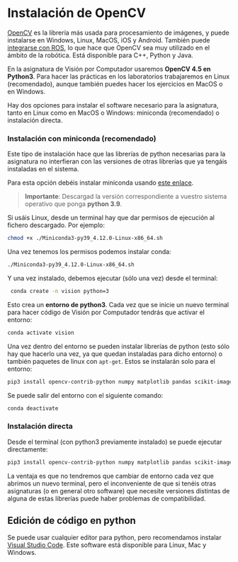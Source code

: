 # Instalación de OpenCV

[OpenCV](http://opencv.org) es la librería más usada para procesamiento de imágenes, y puede instalarse en Windows, Linux, MacOS, iOS y Android. También puede [integrarse con ROS](http://wiki.ros.org/vision_opencv), lo que hace que OpenCV sea muy utilizado en el ámbito de la robótica. Está disponible para C++, Python y Java.

En la asignatura de Visión por Computador usaremos **OpenCV 4.5 en Python3**. Para hacer las prácticas en los laboratorios trabajaremos en Linux (recomendado), aunque también puedes hacer los ejercicios en MacOS o en Windows.

Hay dos opciones para instalar el software necesario para la asignatura, tanto en Linux como en MacOS o Windows: miniconda (recomendado) o instalación directa.

### Instalación con miniconda (recomendado)

Este tipo de instalación hace que las librerías de python necesarias para la asignatura no interfieran con las versiones de otras librerías que ya tengáis instaladas en el sistema.

Para esta opción debéis instalar miniconda usando [este enlace](https://docs.conda.io/en/latest/miniconda.html).

> **Importante**: Descargad la versión correspondiente a vuestro sistema operativo que ponga **python 3.9**. 

Si usáis Linux, desde un terminal hay que dar permisos de ejecución al fichero descargado. Por ejemplo:

```zsh
chmod +x ./Miniconda3-py39_4.12.0-Linux-x86_64.sh
```

Una vez tenemos los permisos podemos instalar conda:
```zsh
./Miniconda3-py39_4.12.0-Linux-x86_64.sh
```

Y una vez instalado, debemos ejecutar (sólo una vez) desde el terminal:

```zsh
 conda create -n vision python=3
```

Esto crea un **entorno de python3**. Cada vez que se inicie un nuevo terminal para hacer código de Visión por Computador tendrás que activar el entorno:

```zsh
conda activate vision
```

Una vez dentro del entorno se pueden instalar librerías de python (esto sólo hay que hacerlo una vez, ya que quedan instaladas para dicho entorno) o también paquetes de linux con `apt-get`. Estos se instalarán solo para el entorno:

```zsh
pip3 install opencv-contrib-python numpy matplotlib pandas scikit-image scikit-learn
```

Se puede salir del entorno con el siguiente comando:

```zsh
conda deactivate
```

### Instalación directa

Desde el terminal (con python3 previamente instalado) se puede ejecutar directamente:

```zsh
pip3 install opencv-contrib-python numpy matplotlib pandas scikit-image scikit-learn
```

La ventaja es que no tendremos que cambiar de entorno cada vez que abrimos un nuevo terminal, pero el inconveniente de que si tenéis otras asignaturas (o en general otro software) que necesite versiones distintas de alguna de estas librerías puede haber problemas de compatibilidad.

## Edición de código en python

Se puede usar cualquier editor para python, pero recomendamos instalar [Visual Studio Code](https://code.visualstudio.com). Este software está disponible para Linux, Mac y Windows.
